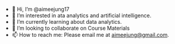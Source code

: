 - 👋 Hi, I’m @aimeejung17
- 👀 I’m interested in ata analytics and artificial intelligence.
- 🌱 I’m currently learning  about data analytics.
- 💞️ I’m looking to collaborate on Course Materials
- 📫  How to reach me: Please email me at aimeejung@gmail.com.

<!---
aimeejung17/aimeejung17 is a ✨ special ✨ repository because its `README.md` (this file) appears on your GitHub profile.
You can click the Preview link to take a look at your changes.
--->
